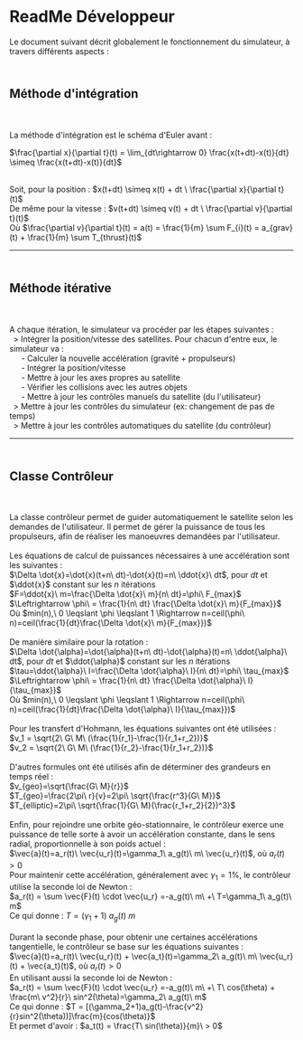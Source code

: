 ReadMe Développeur
==================

Le document suivant décrit globalement le fonctionnement du simulateur, à travers différents aspects :

<br />**Méthode d'intégration**
-------------------------------
<br /><br />La méthode d'intégration est le schéma d'Euler avant :

$\frac{\partial x}{\partial t}(t) = \lim_{dt\rightarrow 0} \frac{x(t+dt)-x(t)}{dt} \simeq  \frac{x(t+dt)-x(t)}{dt}$
    
<br />Soit, pour la position : $x(t+dt) \simeq x(t) + dt \ \frac{\partial x}{\partial t}(t)$
<br />De même pour la vitesse : $v(t+dt) \simeq v(t) + dt \ \frac{\partial v}{\partial t}(t)$
<br />Où $\frac{\partial v}{\partial t}(t) = a(t) = \frac{1}{m} \sum F_{i}(t) = a_{grav}(t) + \frac{1}{m} \sum T_{thrust}(t)$

____________________
<br />**Méthode itérative**
---------------------------
<br /><br />A chaque itération, le simulateur va procéder par les étapes suivantes :
<br />&ensp;> Intégrer la position/vitesse des satellites. Pour chacun d'entre eux, le simulateur va :
<br />&ensp;&ensp;&ensp;- Calculer la nouvelle accélération (gravité + propulseurs)
<br />&ensp;&ensp;&ensp;- Intégrer la position/vitesse
<br />&ensp;&ensp;&ensp;- Mettre à jour les axes propres au satellite
<br />&ensp;&ensp;&ensp;- Vérifier les collisions avec les autres objets
<br />&ensp;&ensp;&ensp;- Mettre à jour les contrôles manuels du satellite (du l'utilisateur)
<br />&ensp;> Mettre à jour les contrôles du simulateur (ex: changement de pas de temps)
<br />&ensp;> Mettre à jour les contrôles automatiques du satellite (du contrôleur)

____________________
<br />**Classe Contrôleur**
---------------------------
<br /><br />La classe contrôleur permet de guider automatiquement le satellite selon les demandes de l'utilisateur. Il permet de gérer la puissance de tous les propulseurs, afin de réaliser les manoeuvres demandées par l'utilisateur.
<br /><br />Les équations de calcul de puissances nécessaires à une accélération sont les suivantes :
<br />$\Delta \dot{x}=\dot{x}(t+n\ dt)-\dot{x}(t)=n\ \ddot{x}\ dt$, pour $dt$ et $\ddot{x}$ constant sur les $n$ itérations
<br />$F=\ddot{x}\ m=\frac{\Delta \dot{x}\ m}{n\ dt}=\phi\ F_{max}$
<br />$\Leftrightarrow \phi\ = \frac{1}{n\ dt} \frac{\Delta \dot{x}\ m}{F_{max}}$
<br />Où $min(n),\ 0 \leqslant \phi \leqslant 1 \Rightarrow n=ceil(\phi\ n)=ceil(\frac{1}{dt}\frac{\Delta \dot{x}\ m}{F_{max}})$
<br /><br />De manière similaire pour la rotation :
<br />$\Delta \dot{\alpha}=\dot{\alpha}(t+n\ dt)-\dot{\alpha}(t)=n\ \ddot{\alpha}\ dt$, pour $dt$ et $\ddot{\alpha}$ constant sur les $n$ itérations
<br />$\tau=\ddot{\alpha}\ I=\frac{\Delta \dot{\alpha}\ I}{n\ dt}=\phi\ \tau_{max}$
<br />$\Leftrightarrow \phi\ = \frac{1}{n\ dt} \frac{\Delta \dot{\alpha}\ I}{\tau_{max}}$
<br />Où $min(n),\ 0 \leqslant \phi \leqslant 1 \Rightarrow n=ceil(\phi\ n)=ceil(\frac{1}{dt}\frac{\Delta \dot{\alpha}\ I}{\tau_{max}})$
<br /><br />Pour les transfert d'Hohmann, les équations suivantes ont été utilisées :
<br />$v_1 = \sqrt{2\ G\ M\ (\frac{1}{r_1}-\frac{1}{r_1+r_2})}$
<br />$v_2 = \sqrt{2\ G\ M\ (\frac{1}{r_2}-\frac{1}{r_1+r_2})}$
<br /><br />D'autres formules ont été utilisés afin de déterminer des grandeurs en temps réel :
<br />$v_{geo}=\sqrt{\frac{G\ M}{r}}$
<br />$T_{geo}=\frac{2\pi\ r}{v}=2\pi\ \sqrt{\frac{r^3}{G\ M}}$
<br />$T_{elliptic}=2\pi\ \sqrt{\frac{1}{G\ M}(\frac{r_1+r_2}{2})^3}$
<br /><br />Enfin, pour rejoindre une orbite géo-stationnaire, le contrôleur exerce une puissance de telle sorte à avoir un accélération constante, dans le sens radial, proportionnelle à son poids actuel :
<br />$\vec{a}(t)=a_r(t)\ \vec{u_r}(t)=\gamma_1\ a_g(t)\ m\ \vec{u_r}(t)$, où $a_r(t) > 0$
<br />Pour maintenir cette accélération, généralement avec $\gamma_1 = 1$%, le contrôleur utilise la seconde loi de Newton :
<br />$a_r(t) = \sum \vec{F}(t) \cdot \vec{u_r} =-a_g(t)\ m\ +\ T=\gamma_1\ a_g(t)\ m$
<br />Ce qui donne : $T=(\gamma_1+1)\ a_g(t)\ m$
<br /><br />Durant la seconde phase, pour obtenir une certaines accélérations tangentielle, le contrôleur se base sur les équations suivantes :
<br />$\vec{a}(t)=a_r(t)\ \vec{u_r}(t) + \vec{a_t}(t)=\gamma_2\ a_g(t)\ m\ \vec{u_r}(t) + \vec{a_t}(t)$, où $a_r(t) > 0$
<br />En utilisant aussi la seconde loi de Newton :
<br />$a_r(t) = \sum \vec{F}(t) \cdot \vec{u_r} =-a_g(t)\ m\ +\ T\ cos(\theta) + \frac{m\ v^2}{r}\ sin^2(\theta)=\gamma_2\ a_g(t)\ m$
<br />Ce qui donne : $T = [(\gamma_2+1)a_g(t)-\frac{v^2}{r}sin^2(\theta))]\frac{m}{cos(\theta)}$
<br />Et permet d'avoir : $a_t(t) = \frac{T\ sin(\theta)}{m}\ > 0$
